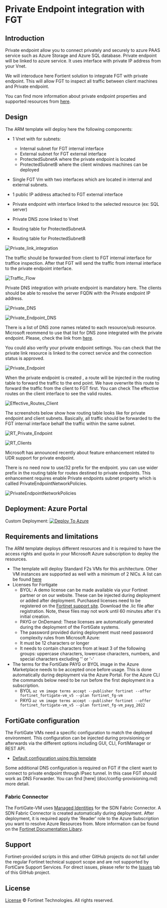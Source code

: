 # Private Endpoint integration with FGT

## Introduction

Private endpoint allow you to connect privately and securely to azure PAAS service such as Azure Storage and Azure SQL database.
Private endpoint will be linked to azure service. It uses interface with private IP address from your Vnet.

We will interoduce here Fortient solution to integrate FGT with private endpoint. 
This will allow FGT to inspect all traffic between client machines and Private endpoint.

You can find more information about private endpoint properties and supported resources from [here](https://docs.microsoft.com/en-us/azure/private-link/private-endpoint-overview).

## Design

The ARM template will deploy here the following components:

- 1 Vnet with for subnets:
  - Internal subnet for FGT internal interface 
  - External subnet for FGT external interface
  - ProtectedSubnetA where the private endpoint is located
  - ProtectedSubnetB where the client windows machines can be deployed 

- Single FGT Vm with two interfaces which are located in internal and external subnets.
- 1 public IP address attached to FGT external interface
- Private endpoint with interface linked to the selected resource (ex: SQL server)
- Private DNS zone linked to Vnet
- Routing table for ProtectedSubnetA
- Routing table for ProtectedSubnetB


![Private_link_integration](images/Azure_Private_link_Deployment_with_FGT.png)

The traffic should be forwarded from client to FGT internal interface for traffice inspection. 
After that FGT will send the traffic from internal interface to the private endpoint interface.

![Traffic_Flow](images/Azure_Private_link_Deployment_with_FGT_Traffic_Flow.png)

Private DNS integration with private endpoint is mandatory here. The clients should be able to resolve the server FQDN with the Private endpoint IP address.

![Private_DNS](images/Private_DNS_Zone.png)

![Private_Endpoint_DNS](images/Private_Endpoint_DNS_Record.png)

There is a list of DNS zone names related to each resource/sub resource. Microsoft reommend to use that list for DNS zone integrated with the private endpoint.
Please, check the link from [here](https://docs.microsoft.com/en-us/azure/private-link/private-endpoint-dns).

You could also verify your private endpoint settings. You can check that the private link resource is linked to the correct service and the connection status is approved.


![Private_Endpoint](images/Private_Endpoint.png)

When the private endpoint is created , a route will be injected in the routing table to forward the traffic to the end point. We have overwrite this route to forward the traffic from the client to FGT first. You can check The effective routes on the client interface to see the valid routes.

![Effective_Routes_Client](images/Effective_Routes_Client.png)

The screenshots below show how routing table looks like for private endpoint and client subnets. Basically, all traffic should be forwarded to the FGT internal interface behalf the traffic within the same subnet.

![RT_Private_Endpoint](images/RT_Private_Endpoint.png)


![RT_Clients](images/RT_Clients.png)

Microsoft has announced recently about feature enhancement related to UDR support for private endpoint.

There is no need now to use/32 prefix for the endpoint. 
you can use wider prefix in the routing table for routes destined to private endpoints. This enhancement requires enable Private endpoints subnet property which is callled PrivateEndpointNetworkPolicies.

![PrivateEndpointNetworkPolicies](images/PrivateEndpointNetworkPolicies.png)


## Deployment: Azure Portal


Custom Deployment:
[![Deploy To Azure](https://raw.githubusercontent.com/Azure/azure-quickstart-templates/master/1-CONTRIBUTION-GUIDE/images/deploytoazure.svg?sanitize=true)](https://portal.azure.com/#create/Microsoft.Template/uri/https%3A%2F%2Fraw.githubusercontent.com%2Fyarafe%2FPrivate-Link%2Fmain%2Fazuredeploy.json)


## Requirements and limitations

The ARM template deploys different resources and it is required to have the access rights and quota in your Microsoft Azure subscription to deploy the resources.

- The template will deploy Standard F2s VMs for this architecture. Other VM instances are supported as well with a minimum of 2 NICs. A list can be found [here](https://docs.fortinet.com/document/fortigate-public-cloud/7.0.0/azure-administration-guide/562841/instance-type-support)
- Licenses for Fortigate
  - BYOL: A demo license can be made available via your Fortinet partner or on our website. These can be injected during deployment or added after deployment. Purchased licenses need to be registered on the [Fortinet support site](http://support.fortinet.com). Download the .lic file after registration. Note, these files may not work until 60 minutes after it's initial creation.
  - PAYG or OnDemand: These licenses are automatically generated during the deployment of the FortiGate systems.
  - The password provided during deployment must need password complexity rules from Microsoft Azure:
  - It must be 12 characters or longer
  - It needs to contain characters from at least 3 of the following groups: uppercase characters, lowercase characters, numbers, and special characters excluding '\' or '-'
- The terms for the FortiGate PAYG or BYOL image in the Azure Marketplace needs to be accepted once before usage. This is done automatically during deployment via the Azure Portal. For the Azure CLI the commands below need to be run before the first deployment in a subscription.
  - BYOL
`az vm image terms accept --publisher fortinet --offer fortinet_fortigate-vm_v5 --plan fortinet_fg-vm`
  - PAYG
`az vm image terms accept --publisher fortinet --offer fortinet_fortigate-vm_v5 --plan fortinet_fg-vm_payg_2022`

## FortiGate configuration

The FortiGate VMs need a specific configuration to match the deployed environment. This configuration can be injected during provisioning or afterwards via the different options including GUI, CLI, FortiManager or REST API.

- [Default configuration using this template](doc/config-provisioning.md)

Some additional DNS configuration is required on FGT if the client want to connect to private endpoint through IPsec tunnel. In this case FGT should work as DNS Forwarder. You can find [here] (doc/config-provisioning.md) more detail.

### Fabric Connector

The FortiGate-VM uses [Managed Identities](https://docs.microsoft.com/en-us/azure/active-directory/managed-identities-azure-resources/) for the SDN Fabric Connector. A SDN Fabric Connector is created automatically during deployment. After deployment, it is required apply the 'Reader' role to the Azure Subscription you want to resolve Azure Resources from. More information can be found on the [Fortinet Documentation Libary](https://docs.fortinet.com/vm/azure/fortigate/7.0/azure-administration-guide/7.0.0/236610/creating-a-fabric-connector-using-a-managed-identity).



## Support

Fortinet-provided scripts in this and other GitHub projects do not fall under the regular Fortinet technical support scope and are not supported by FortiCare Support Services.
For direct issues, please refer to the [Issues](https://github.com/40net-cloud/fortinet-azure-solutions/issues) tab of this GitHub project.

## License

[License](LICENSE) © Fortinet Technologies. All rights reserved.
